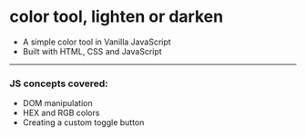 # color tool, lighten or darken
- A simple color tool in Vanilla JavaScript
- Built with HTML, CSS and JavaScript

---------

### JS concepts covered:
  - DOM manipulation
  - HEX and RGB colors
  - Creating a custom toggle button
